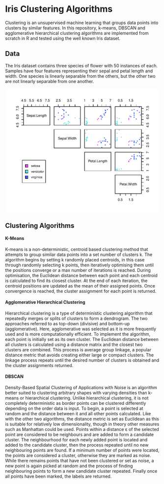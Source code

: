 # Iris Clustering Algorithms
Clustering is an unsupervised machine learning that groups data points into clusters by similar features. In this repository, k-means, DBSCAN and agglomerative hierarchical clustering algorithms are implemented from scratch in R and tested using the well known Iris dataset.

## Data
The Iris dataset contains three species of flower with 50 instances of each. Samples have four features representing their sepal and petal length and width. One species is linearly separable from the others, but the other two are not linearly separable from one another.

<p><img src="https://github.com/TomMakesThings/Iris-Clustering-Algorithms/blob/main/iris_features.pdf"></p>

## Clustering Algorithms
#### K-Means
K-means is a non-deterministic, centroid based clustering method that attempts to group similar data points into a set number of clusters k. The algorithm begins by setting k randomly placed centroids, in this case through randomly selecting k points, then iteratively optimising them until the positions converge or a max number of iterations is reached. During optimisation, the Euclidean distance between each point and each centroid is calculated to find its closest cluster. At the end of each iteration, the centroid positions are updated as the mean of their assigned points. Once convergence is reached, the cluster assignment for each point is returned.

#### Agglomerative Hierarchical Clustering
Hierarchical clustering is a type of deterministic clustering algorithm that repeatedly merges or splits of clusters to form a dendrogram. The two approaches referred to as top-down (divisive) and bottom-up (agglomerative). Here, agglomerative was selected as it is more frequently used and is more computationally efficient. To implement the algorithm, each point is initially set as its own cluster. The Euclidean distance between all clusters is calculated using a distance matrix and the closest
two clusters are combined. This process is average group linkage, a popular distance metric that avoids creating either large or compact clusters. The linkage process repeats until the desired number of clusters is obtained and the cluster assignments returned.

#### DBSCAN
Density-Based Spatial Clustering of Applications with Noise is an algorithm better suited to clustering arbitrary shapes with varying densities than k-means or hierarchical clustering. Unlike hierarchical clustering, it is not completely deterministic as border points can be clustered differently depending on the order data is input. To begin, a point is selected at random and the distance between it and all other points calculated. Like with the other two algorithms, the distance metric is set as Euclidean as this is suitable for relatively low dimensionality, though in theory other measures such as Manhattan could be used. Points within a distance ε of the selected point are considered to be neighbours and are added to form a candidate cluster. The neighbourhood for each newly added point is located and added to the candidate cluster, then the process repeated until no new neighbouring points are found. If a minimum number of points were located, the points are considered a cluster, otherwise they are marked as noise. While there remains points that have not been clustered or set as noise, a new point is again picked at random and the process of finding neighbouring points to form a new candidate cluster repeated. Finally once all points have been marked, the labels are returned.
